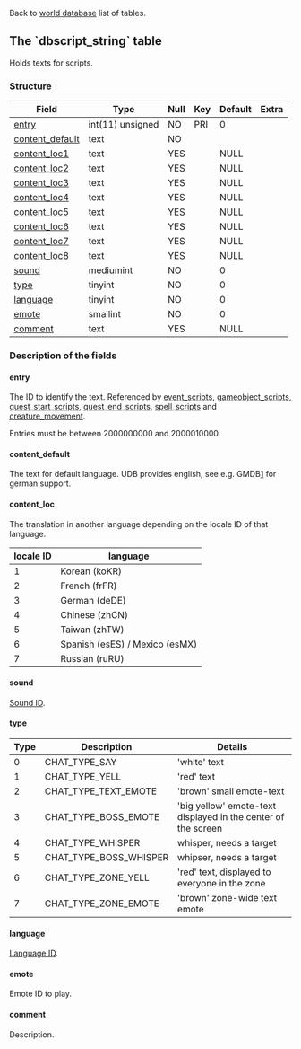 Back to [world database](mangosdb_struct) list of tables.

The \`dbscript\_string\` table
------------------------------

Holds texts for scripts.

### Structure

| **Field**                                           | **Type**         | **Null** | **Key** | **Default** | **Extra** |
|-----------------------------------------------------|------------------|----------|---------|-------------|-----------|
| [entry](Dbscript_string#entry)                      | int(11) unsigned | NO       | PRI     | 0           |           |
| [content\_default](Dbscript_string#content_default) | text             | NO       |         |             |           |
| [content\_loc1](Dbscript_string#content_loc)        | text             | YES      |         | NULL        |           |
| [content\_loc2](Dbscript_string#content_loc)        | text             | YES      |         | NULL        |           |
| [content\_loc3](Dbscript_string#content_loc)        | text             | YES      |         | NULL        |           |
| [content\_loc4](Dbscript_string#content_loc)        | text             | YES      |         | NULL        |           |
| [content\_loc5](Dbscript_string#content_loc)        | text             | YES      |         | NULL        |           |
| [content\_loc6](Dbscript_string#content_loc)        | text             | YES      |         | NULL        |           |
| [content\_loc7](Dbscript_string#content_loc)        | text             | YES      |         | NULL        |           |
| [content\_loc8](Dbscript_string#content_loc)        | text             | YES      |         | NULL        |           |
| [sound](Dbscript_string#sound)                      | mediumint        | NO       |         | 0           |           |
| [type](Dbscript_string#type)                        | tinyint          | NO       |         | 0           |           |
| [language](Dbscript_string#language)                | tinyint          | NO       |         | 0           |           |
| [emote](Dbscript_string#emote)                      | smallint         | NO       |         | 0           |           |
| [comment](Dbscript_string#comment)                  | text             | YES      |         | NULL        |           |

### Description of the fields

#### entry

The ID to identify the text. Referenced by [event\_scripts](event_scripts#dataint), [gameobject\_scripts](gameobject_scripts#dataint), [quest\_start\_scripts](quest_start_scripts#dataint), [quest\_end\_scripts](quest_end_scripts#dataint), [spell\_scripts](spell_scripts#dataint) and [creature\_movement](creature_movement#text).

Entries must be between 2000000000 and 2000010000.

#### content\_default

The text for default language. UDB provides english, see e.g. GMDB[1](http://sourceforge.net/projects/gm-db/%7CGMDB) for german support.

#### content\_loc

The translation in another language depending on the locale ID of that language.

| **locale ID** | **language**                   |
|---------------|--------------------------------|
| 1             | Korean (koKR)                  |
| 2             | French (frFR)                  |
| 3             | German (deDE)                  |
| 4             | Chinese (zhCN)                 |
| 5             | Taiwan (zhTW)                  |
| 6             | Spanish (esES) / Mexico (esMX) |
| 7             | Russian (ruRU)                 |

#### sound

[Sound ID](SoundEntries.dbc#Content).

#### type

<table>
<colgroup>
<col width="10%" />
<col width="27%" />
<col width="62%" />
</colgroup>
<thead>
<tr class="header">
<th><strong>Type</strong></th>
<th><strong>Description</strong></th>
<th><strong>Details</strong></th>
</tr>
</thead>
<tbody>
<tr class="odd">
<td>0</td>
<td>CHAT_TYPE_SAY</td>
<td>'white' text</td>
</tr>
<tr class="even">
<td>1</td>
<td>CHAT_TYPE_YELL</td>
<td>'red' text</td>
</tr>
<tr class="odd">
<td>2</td>
<td>CHAT_TYPE_TEXT_EMOTE</td>
<td>'brown' small emote-text</td>
</tr>
<tr class="even">
<td>3</td>
<td>CHAT_TYPE_BOSS_EMOTE</td>
<td>'big yellow' emote-text displayed in the center of the screen</td>
</tr>
<tr class="odd">
<td>4</td>
<td>CHAT_TYPE_WHISPER</td>
<td>whisper, needs a target</td>
</tr>
<tr class="even">
<td>5</td>
<td>CHAT_TYPE_BOSS_WHISPER</td>
<td>whipser, needs a target</td>
</tr>
<tr class="odd">
<td>6</td>
<td>CHAT_TYPE_ZONE_YELL</td>
<td>'red' text, displayed to everyone in the zone</td>
</tr>
<tr class="even">
<td>7</td>
<td>CHAT_TYPE_ZONE_EMOTE</td>
<td>'brown' zone-wide text emote</td>
</tr>
</tbody>
</table>

#### language

[Language ID](Languages.dbc#Content).

#### emote

Emote ID to play.

#### comment

Description.
